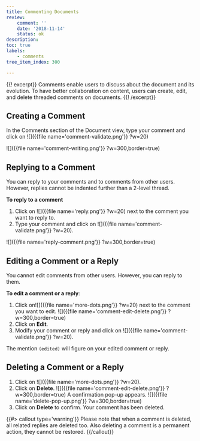 ```yaml
---
title: Commenting Documents
review:
    comment: ''
    date: '2018-11-14'
    status: ok
description:
toc: true
labels:
    - comments
tree_item_index: 300

---
```

{{! excerpt}}
Comments enable users to discuss about the document and its evolution. To have better collaboration on content, users can create, edit, and delete threaded comments on documents.
{{! /excerpt}}

## Creating a Comment

In the Comments section of the Document view, type your comment and click on ![]({{file name='comment-validate.png'}} ?w=20)

![]({{file name='comment-writing.png'}} ?w=300,border=true)

## Replying to a Comment

You can reply to your comments and to comments from other users. However, replies cannot be indented further than a 2-level thread.

**To reply to a comment**
1. Click on ![]({{file name='reply.png'}} ?w=20) next to the comment you want to reply to.
1. Type your comment and click on ![]({{file name='comment-validate.png'}} ?w=20).

![]({{file name='reply-comment.png'}} ?w=300,border=true)

## Editing a Comment or a Reply

You cannot edit comments from other users. However, you can reply to them.

**To edit a comment or a reply**:

1. Click on![]({{file name='more-dots.png'}} ?w=20) next to the comment you want to edit.
![]({{file name='comment-edit-delete.png'}} ?w=300,border=true)
1. Click on **Edit**.
1. Modify your comment or reply and click on ![]({{file name='comment-validate.png'}} ?w=20).

The mention `(edited)` will figure on your edited comment or reply.

## Deleting a Comment or a Reply

1. Click on ![]({{file name='more-dots.png'}} ?w=20).
1. Click on **Delete**.
    ![]({{file name='comment-edit-delete.png'}} ?w=300,border=true)
    A confirmation pop-up appears.
    ![]({{file name='delete-pop-up.png'}} ?w=300,border=true)
1. Click on **Delete** to confirm.
    Your comment has been deleted.

{{#> callout type='warning'}}
Please note that when a comment is deleted, all related replies are deleted too. Also deleting a comment is a permanent action, they cannot be restored.
{{/callout}}
